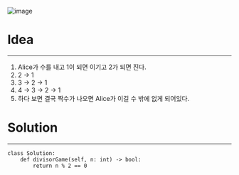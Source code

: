 ![image](https://user-images.githubusercontent.com/89527573/235090441-62c2af7e-d053-434d-8fd2-3addcbbc10a8.png)

# Idea 
----
1. Alice가 수를 내고 1이 되면 이기고 2가 되면 진다. 
2. 2 -> 1
3. 3 -> 2 -> 1
4. 4 -> 3 -> 2 -> 1
5. 하다 보면 결국 짝수가 나오면 Alice가 이길 수 밖에 없게 되어있다. 

# Solution
----
`````
class Solution:
    def divisorGame(self, n: int) -> bool:
        return n % 2 == 0
